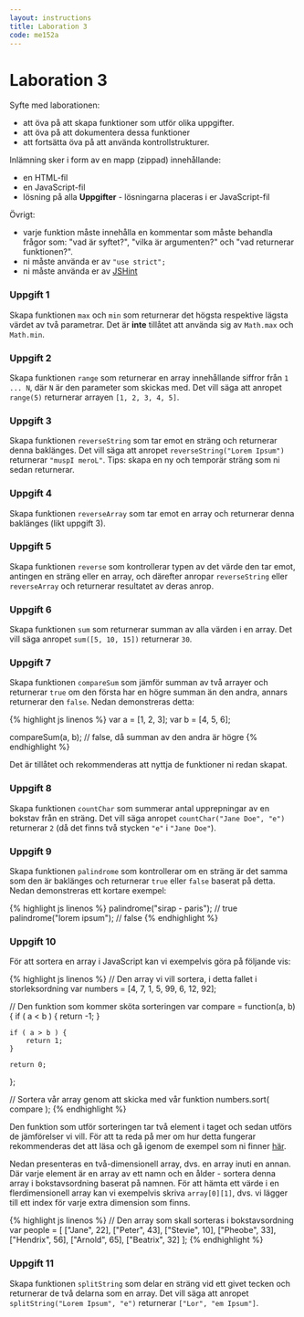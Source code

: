 ```yaml
---
layout: instructions
title: Laboration 3
code: me152a
---
```


# Laboration 3

Syfte med laborationen:

* att öva på att skapa funktioner som utför olika uppgifter.
* att öva på att dokumentera dessa funktioner
* att fortsätta öva på att använda kontrollstrukturer.

Inlämning sker i form av en mapp (zippad) innehållande:

* en HTML-fil
* en JavaScript-fil
* lösning på alla __Uppgifter__ - lösningarna placeras i er JavaScript-fil

Övrigt:

* varje funktion måste innehålla en kommentar som måste behandla frågor som: "vad är syftet?", "vilka är argumenten?" och "vad returnerar funktionen?".
* ni måste använda er av `"use strict";`
* ni måste använda er av [JSHint](http://jshint.com/)

### Uppgift 1

Skapa funktionen `max` och `min` som returnerar det högsta respektive lägsta värdet av två parametrar. Det är __inte__ tillåtet att använda sig av `Math.max` och `Math.min`.

### Uppgift 2

Skapa funktionen `range` som returnerar en array innehållande siffror från `1 ... N`, där `N` är den parameter som skickas med. Det vill säga att anropet `range(5)` returnerar arrayen `[1, 2, 3, 4, 5]`.

### Uppgift 3

Skapa funktionen `reverseString` som tar emot en sträng och returnerar denna baklänges. Det vill säga att anropet `reverseString("Lorem Ipsum")` returnerar `"muspI meroL"`. Tips: skapa en ny och temporär sträng som ni sedan returnerar.

### Uppgift 4

Skapa funktionen `reverseArray` som tar emot en array och returnerar denna baklänges (likt uppgift 3).

### Uppgift 5

Skapa funktionen `reverse` som kontrollerar typen av det värde den tar emot, antingen en sträng eller en array, och därefter anropar `reverseString` eller `reverseArray` och returnerar resultatet av deras anrop.

### Uppgift 6

Skapa funktionen `sum` som returnerar summan av alla värden i en array. Det vill säga anropet `sum([5, 10, 15])` returnerar `30`.

### Uppgift 7

Skapa funktionen `compareSum` som jämför summan av två arrayer och returnerar `true` om den första har en högre summan än den andra, annars returnerar den `false`. Nedan demonstreras detta:

{% highlight js linenos %}
var a = [1, 2, 3];
var b = [4, 5, 6];

compareSum(a, b); // false, då summan av den andra är högre
{% endhighlight %}

Det är tillåtet och rekommenderas att nyttja de funktioner ni redan skapat.

### Uppgift 8

Skapa funktionen `countChar` som summerar antal upprepningar av en bokstav från en sträng. Det vill säga anropet `countChar("Jane Doe", "e")` returnerar `2` (då det finns två stycken `"e"` i `"Jane Doe"`).

### Uppgift 9

Skapa funktionen `palindrome` som kontrollerar om en sträng är det samma som den är baklänges och returnerar `true` eller `false` baserat på detta. Nedan demonstreras ett kortare exempel:

{% highlight js linenos %}
palindrome("sirap - paris"); // true
palindrome("lorem ipsum"); // false
{% endhighlight %}

### Uppgift 10

För att sortera en array i JavaScript kan vi exempelvis göra på följande vis:

{% highlight js linenos %}
// Den array vi vill sortera, i detta fallet i storleksordning
var numbers = [4, 7, 1, 5, 99, 6, 12, 92];

// Den funktion som kommer sköta sorteringen
var compare = function(a, b) {
    if ( a < b ) {
        return -1;
    }

    if ( a > b ) {
        return 1;
    }

    return 0;
};

// Sortera vår array genom att skicka med vår funktion
numbers.sort( compare );
{% endhighlight %}

Den funktion som utför sorteringen tar två element i taget och sedan utförs de jämförelser vi vill. För att ta reda på mer om hur detta fungerar rekommenderas det att läsa och gå igenom de exempel som ni finner [här](https://developer.mozilla.org/en-US/docs/Web/JavaScript/Reference/Global_Objects/Array/sort).

Nedan presenteras en två-dimensionell array, dvs. en array inuti en annan. Där varje element är en array av ett namn och en ålder - sortera denna array i bokstavsordning baserat på namnen. För att hämta ett värde i en flerdimensionell array kan vi exempelvis skriva `array[0][1]`, dvs. vi lägger till ett index för varje extra dimension som finns.

{% highlight js linenos %}
// Den array som skall sorteras i bokstavsordning
var people = [
    ["Jane", 22],
    ["Peter", 43],
    ["Stevie", 10],
    ["Pheobe", 33],
    ["Hendrix", 56],
    ["Arnold", 65],
    ["Beatrix", 32]
];
{% endhighlight %}

### Uppgift 11

Skapa funktionen `splitString` som delar en sträng vid ett givet tecken och returnerar de två delarna som en array. Det vill säga att anropet `splitString("Lorem Ipsum", "e")` returnerar `["Lor", "em Ipsum"]`.
